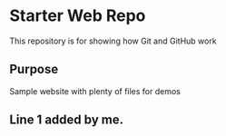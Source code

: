 # Starter Web Repo

This repository is for showing how Git and GitHub work

## Purpose

Sample website with plenty of files for demos

## Line 1 added by me.